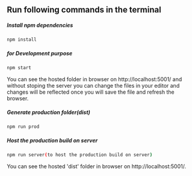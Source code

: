 ## Run following commands in the terminal

##### Install npm dependencies
```bash
npm install
```
##### for Development purpose
```bash
npm start
```
You can see the hosted folder in browser on http://localhost:5001/ and without stoping the server you can change the files in your editor and changes will be reflected once you will save the file and refresh the browser.

##### Generate production folder(dist)
```bash
npm run prod
```
##### Host the production build on server
```bash
npm run server(to host the production build on server)
```
You can see the hosted 'dist' folder in browser on http://localhost:5001/.

